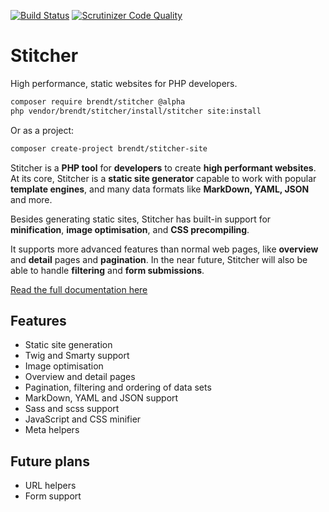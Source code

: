 [![Build Status](https://scrutinizer-ci.com/g/brendt/stitcher/badges/build.png?b=master)](https://scrutinizer-ci.com/g/brendt/stitcher/build-status/master) [![Scrutinizer Code Quality](https://scrutinizer-ci.com/g/brendt/stitcher/badges/quality-score.png?b=master)](https://scrutinizer-ci.com/g/brendt/stitcher/?branch=master)

# Stitcher

High performance, static websites for PHP developers.

```sh
composer require brendt/stitcher @alpha
php vendor/brendt/stitcher/install/stitcher site:install
```

Or as a project:

```sh
composer create-project brendt/stitcher-site
```

Stitcher is a **PHP tool** for **developers** to create **high performant websites**. At its core, Stitcher is a **static site generator** capable to work with popular **template engines**, and many data formats like **MarkDown, YAML, JSON** and more. 

Besides generating static sites, Stitcher has built-in support for **minification**, **image optimisation**, and **CSS precompiling**.

It supports more advanced features than normal web pages, like **overview** and **detail** pages and **pagination**. In the near future, Stitcher will also be able to handle **filtering** and **form submissions**.

[Read the full documentation here](http://stitcher.pageon.be/)

## Features

- Static site generation
- Twig and Smarty support
- Image optimisation
- Overview and detail pages
- Pagination, filtering and ordering of data sets
- MarkDown, YAML and JSON support
- Sass and scss support
- JavaScript and CSS minifier
- Meta helpers

## Future plans

- URL helpers
- Form support
